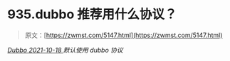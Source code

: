<!--yml
category: 未分类
date: 0001-01-01 00:00:00
--->

# 935.dubbo 推荐用什么协议？

> 原文：[https://zwmst.com/5147.html](https://zwmst.com/5147.html)

   [ *Dubbo* ](https://zwmst.com/dubbo)*[ <time datetime="2021-10-19T01:07:17+08:00"> 2021-10-18 </time> ](https://zwmst.com/5147.html)  默认使用 dubbo 协议*
